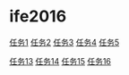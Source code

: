 # ife2016
<a href="https://wyn4cx.github.io/ife2016/task1/">任务1</a>
<a href="https://wyn4cx.github.io/ife2016/task2/">任务2</a>
<a href="https://wyn4cx.github.io/ife2016/task3/">任务3</a>
<a href="https://wyn4cx.github.io/ife2016/task4/">任务4</a>
<a href="https://wyn4cx.github.io/ife2016/task6/">任务5</a><br/>

<a href="https://wyn4cx.github.io/ife2016/task13/">任务13</a>
<a href="https://wyn4cx.github.io/ife2016/task14/">任务14</a>
<a href="https://wyn4cx.github.io/ife2016/task15/">任务15</a>
<a href="https://wyn4cx.github.io/ife2016/task16/">任务16</a>
